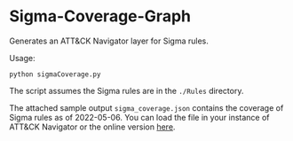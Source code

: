 # Sigma-Coverage-Graph
Generates an ATT&CK Navigator layer for Sigma rules. 

Usage:
```
python sigmaCoverage.py
```

The script assumes the Sigma rules are in the `./Rules` directory.

The attached sample output `sigma_coverage.json` contains the coverage of Sigma rules as of 2022-05-06. 
You can load the file in your instance of ATT&CK Navigator or the online version [here](https://mitre-attack.github.io/attack-navigator/).